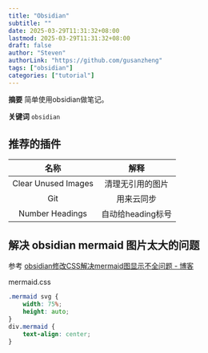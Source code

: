 ```yaml
---
title: "Obsidian"
subtitle: ""
date: 2025-03-29T11:31:32+08:00
lastmod: 2025-03-29T11:31:32+08:00
draft: false
author: "Steven"
authorLink: "https://github.com/gusanzheng"
tags: ["obsidian"]
categories: ["tutorial"]
---
```

**摘要**
简单使用obsidian做笔记。

**关键词**
`obsidian`

<!--more-->

## 推荐的插件

|        名称         |       解释        |
| :-----------------: | :---------------: |
| Clear Unused Images | 清理无引用的图片  |
|         Git         |    用来云同步     |
|   Number Headings   | 自动给heading标号 |


## 解决 obsidian mermaid 图片太大的问题

参考 [obsidian修改CSS解决mermaid图显示不全问题 - 博客](https://www.cnblogs.com/liqinglucky/p/17955750/obsidian-css)

mermaid.css
```css
.mermaid svg {
    width: 75%;
    height: auto;
}
div.mermaid {
    text-align: center;
}
```